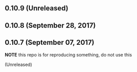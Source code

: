 ## 0.10.9 (Unreleased)

## 0.10.8 (September 28, 2017)

## 0.10.7 (September 07, 2017)

**NOTE** this repo is for reproducing something, do not use this


(Unreleased)
